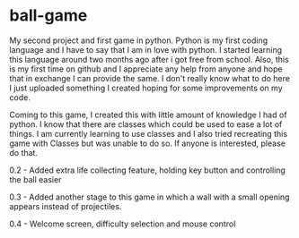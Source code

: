 # ball-game
My second project and first game in python. Python is  my first coding language and I have to say that I am in love with python.
I started learning this language around two months ago after i got free from school.
Also, this is my first time on github and I appreciate any help from anyone and hope that in exchange I can provide the same.
I don't really know what to do here I just uploaded something I created hoping for some improvements on my code.

Coming to this game, I created this with little amount of knowledge I had of python. I know that there are classes which could be used to ease a lot of things.
I am currently learning to use classes and I also tried recreating this game with Classes but was unable to do so.
If anyone is interested, please do that.

0.2 - Added extra life collecting feature, holding key button and controlling the ball easier

0.3 - Added another stage to this game in which a wall with a small opening appears instead of projectiles.

0.4 - Welcome screen, difficulty selection and mouse control
